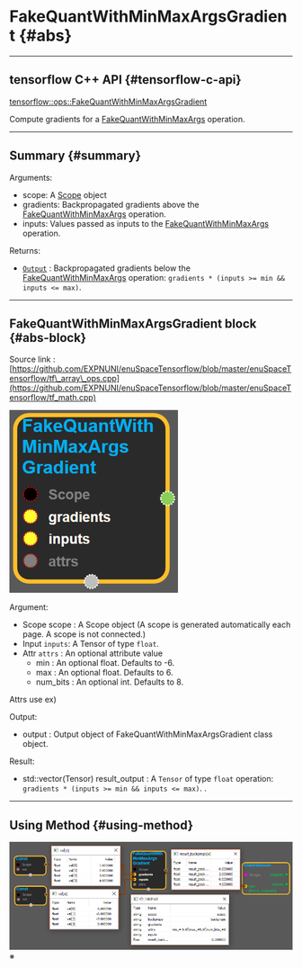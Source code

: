 # FakeQuantWithMinMaxArgsGradient {#abs}

---

## tensorflow C++ API {#tensorflow-c-api}

[tensorflow::ops::FakeQuantWithMinMaxArgsGradient](https://www.tensorflow.org/versions/r1.2/api_docs/cc/class/tensorflow/ops/fake-quant-with-min-max-args-gradient.html)

Compute gradients for a [FakeQuantWithMinMaxArgs](https://www.tensorflow.org/versions/r1.2/api_docs/cc/class/tensorflow/ops/fake-quant-with-min-max-args.html#classtensorflow_1_1ops_1_1_fake_quant_with_min_max_args) operation.

---

## Summary {#summary}

Arguments:

* scope: A [Scope](https://www.tensorflow.org/versions/r1.2/api_docs/cc/class/tensorflow/scope.html#classtensorflow_1_1_scope) object
* gradients: Backpropagated gradients above the [FakeQuantWithMinMaxArgs](https://www.tensorflow.org/versions/r1.2/api_docs/cc/class/tensorflow/ops/fake-quant-with-min-max-args.html#classtensorflow_1_1ops_1_1_fake_quant_with_min_max_args) operation.
* inputs: Values passed as inputs to the [FakeQuantWithMinMaxArgs](https://www.tensorflow.org/versions/r1.2/api_docs/cc/class/tensorflow/ops/fake-quant-with-min-max-args.html#classtensorflow_1_1ops_1_1_fake_quant_with_min_max_args) operation.

Returns:

* [`Output`](https://www.tensorflow.org/versions/r1.2/api_docs/cc/class/tensorflow/output.html#classtensorflow_1_1_output) : Backpropagated gradients below the [FakeQuantWithMinMaxArgs](https://www.tensorflow.org/versions/r1.2/api_docs/cc/class/tensorflow/ops/fake-quant-with-min-max-args.html#classtensorflow_1_1ops_1_1_fake_quant_with_min_max_args) operation: `gradients * (inputs >= min && inputs <= max)`.

---

## FakeQuantWithMinMaxArgsGradient block {#abs-block}

Source link :[https://github.com/EXPNUNI/enuSpaceTensorflow/blob/master/enuSpaceTensorflow/tf\_array\_ops.cpp](https://github.com/EXPNUNI/enuSpaceTensorflow/blob/master/enuSpaceTensorflow/tf_math.cpp)

![](/assets/array_ops/fackquantwithminmaxargsgradients1.png)

Argument:

* Scope scope : A Scope object \(A scope is generated automatically each page. A scope is not connected.\)
* Input `inputs`: A Tensor of type `float`.
* Attr `attrs` : An optional attribute value
  * min : An optional float. Defaults to -6.
  * max : An optional float. Defaults to 6.
  * num\_bits : An optional int. Defaults to 8.

Attrs use ex\)

Output:

* output : Output object of FakeQuantWithMinMaxArgsGradient  class object.

Result:

* std::vector\(Tensor\) result\_output : A `Tensor` of type `float`  operation: `gradients * (inputs >= min && inputs <= max)`.
  .

---

## Using Method {#using-method}

![](/assets/array_ops/fackquantwithminmaxargsgradients2.png)※

